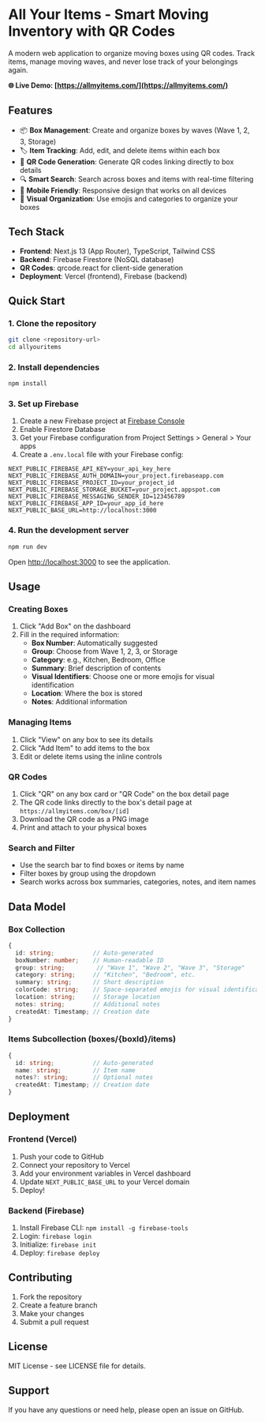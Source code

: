 # All Your Items - Smart Moving Inventory with QR Codes

A modern web application to organize moving boxes using QR codes. Track items, manage moving waves, and never lose track of your belongings again.

**🌐 Live Demo: [https://allmyitems.com/](https://allmyitems.com/)**

## Features

- 📦 **Box Management**: Create and organize boxes by waves (Wave 1, 2, 3, Storage)
- 🏷️ **Item Tracking**: Add, edit, and delete items within each box
- 📱 **QR Code Generation**: Generate QR codes linking directly to box details
- 🔍 **Smart Search**: Search across boxes and items with real-time filtering
- 📱 **Mobile Friendly**: Responsive design that works on all devices
- 🎨 **Visual Organization**: Use emojis and categories to organize your boxes

## Tech Stack

- **Frontend**: Next.js 13 (App Router), TypeScript, Tailwind CSS
- **Backend**: Firebase Firestore (NoSQL database)
- **QR Codes**: qrcode.react for client-side generation
- **Deployment**: Vercel (frontend), Firebase (backend)

## Quick Start

### 1. Clone the repository

```bash
git clone <repository-url>
cd allyouritems
```

### 2. Install dependencies

```bash
npm install
```

### 3. Set up Firebase

1. Create a new Firebase project at [Firebase Console](https://console.firebase.google.com/)
2. Enable Firestore Database
3. Get your Firebase configuration from Project Settings > General > Your apps
4. Create a `.env.local` file with your Firebase config:

```env
NEXT_PUBLIC_FIREBASE_API_KEY=your_api_key_here
NEXT_PUBLIC_FIREBASE_AUTH_DOMAIN=your_project.firebaseapp.com
NEXT_PUBLIC_FIREBASE_PROJECT_ID=your_project_id
NEXT_PUBLIC_FIREBASE_STORAGE_BUCKET=your_project.appspot.com
NEXT_PUBLIC_FIREBASE_MESSAGING_SENDER_ID=123456789
NEXT_PUBLIC_FIREBASE_APP_ID=your_app_id_here
NEXT_PUBLIC_BASE_URL=http://localhost:3000
```

### 4. Run the development server

```bash
npm run dev
```

Open [http://localhost:3000](http://localhost:3000) to see the application.

## Usage

### Creating Boxes

1. Click "Add Box" on the dashboard
2. Fill in the required information:
   - **Box Number**: Automatically suggested
   - **Group**: Choose from Wave 1, 2, 3, or Storage
   - **Category**: e.g., Kitchen, Bedroom, Office
   - **Summary**: Brief description of contents
   - **Visual Identifiers**: Choose one or more emojis for visual identification
   - **Location**: Where the box is stored
   - **Notes**: Additional information

### Managing Items

1. Click "View" on any box to see its details
2. Click "Add Item" to add items to the box
3. Edit or delete items using the inline controls

### QR Codes

1. Click "QR" on any box card or "QR Code" on the box detail page
2. The QR code links directly to the box's detail page at `https://allmyitems.com/box/[id]`
3. Download the QR code as a PNG image
4. Print and attach to your physical boxes

### Search and Filter

- Use the search bar to find boxes or items by name
- Filter boxes by group using the dropdown
- Search works across box summaries, categories, notes, and item names

## Data Model

### Box Collection
```typescript
{
  id: string;           // Auto-generated
  boxNumber: number;    // Human-readable ID
  group: string;         // "Wave 1", "Wave 2", "Wave 3", "Storage"
  category: string;     // "Kitchen", "Bedroom", etc.
  summary: string;      // Short description
  colorCode: string;    // Space-separated emojis for visual identification
  location: string;     // Storage location
  notes: string;        // Additional notes
  createdAt: Timestamp; // Creation date
}
```

### Items Subcollection (boxes/{boxId}/items)
```typescript
{
  id: string;           // Auto-generated
  name: string;         // Item name
  notes?: string;       // Optional notes
  createdAt: Timestamp; // Creation date
}
```

## Deployment

### Frontend (Vercel)

1. Push your code to GitHub
2. Connect your repository to Vercel
3. Add your environment variables in Vercel dashboard
4. Update `NEXT_PUBLIC_BASE_URL` to your Vercel domain
5. Deploy!

### Backend (Firebase)

1. Install Firebase CLI: `npm install -g firebase-tools`
2. Login: `firebase login`
3. Initialize: `firebase init`
4. Deploy: `firebase deploy`

## Contributing

1. Fork the repository
2. Create a feature branch
3. Make your changes
4. Submit a pull request

## License

MIT License - see LICENSE file for details.

## Support

If you have any questions or need help, please open an issue on GitHub.
